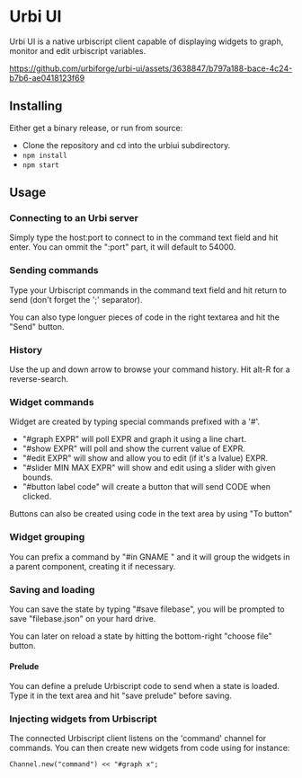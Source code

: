 # Urbi UI

Urbi UI is a native urbiscript client capable of displaying widgets to graph,
monitor and edit urbiscript variables.



https://github.com/urbiforge/urbi-ui/assets/3638847/b797a188-bace-4c24-b7b6-ae0418123f69


## Installing

Either get a binary release, or run from source:

- Clone the repository and cd into the urbiui subdirectory.
- `npm install`
- `npm start`

## Usage

### Connecting to an Urbi server

Simply type the host:port to connect to in the command text field and hit
enter. You can ommit the ":port" part, it will default to 54000.

### Sending commands

Type your Urbiscript commands in the command text field and hit return to send
(don't forget the ';' separator).

You can also type longuer pieces of code in the right textarea and hit the
"Send" button.

### History

Use the up and down arrow to browse your command history. Hit alt-R for a
reverse-search.

### Widget commands

Widget are created by typing special commands prefixed with a '#'.

- "#graph EXPR" will poll EXPR and graph it using a line chart.
- "#show EXPR" will poll and show the current value of EXPR.
- "#edit EXPR" will show and allow you to edit (if it's a lvalue) EXPR.
- "#slider MIN MAX EXPR" will show and edit using a slider with given bounds.
- "#button label code" will create a button that will send CODE when clicked.

Buttons can also be created using code in the text area by using "To button"
### Widget grouping

You can prefix a command by "#in GNAME " and it will group the widgets in a
parent component, creating it if necessary.

### Saving and loading

You can save the state by typing "#save filebase", you will be prompted to save
"filebase.json" on your hard drive.

You can later on reload a state by hitting the bottom-right "choose file" button.

#### Prelude

You can define a prelude Urbiscript code to send when a state is loaded.
Type it in the text area and hit "save prelude" before saving.


### Injecting widgets from Urbiscript

The connected Urbiscript client listens on the 'command' channel for commands.
You can then create new widgets from code using for instance:

    Channel.new("command") << "#graph x";
